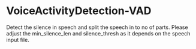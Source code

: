 # VoiceActivityDetection-VAD
Detect the silence in speech and split the speech in to no of parts.
Please adjust the min_silence_len and silence_thresh as it depends on the speech input file.
